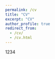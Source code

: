 ```yaml
---
permalink: /cv
title: "CV"
excerpt: "CV"
author_profile: true
redirect_from: 
  - /cv/
  - /cv.html
---
```


1234